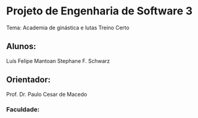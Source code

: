 # Projeto de Engenharia de Software 3
Tema: Academia de ginástica e lutas Treino Certo
## Alunos:
Luís Felipe Mantoan
Stephane F. Schwarz
## Orientador:
Prof. Dr. Paulo Cesar de Macedo
### Faculdade:
